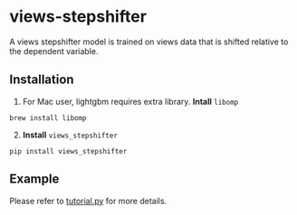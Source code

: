 # views-stepshifter

A views stepshifter model is trained on views data that is shifted relative to the dependent variable. 

## Installation

1. For Mac user, lightgbm requires extra library. **Intall** ```libomp```
```
brew install libomp
```

2. **Install** ```views_stepshifter```
```
pip install views_stepshifter
```

## Example
Please refer to [tutorial.py](https://github.com/views-platform/views-stepshifter/blob/main/tutorial.ipynb) for more details.